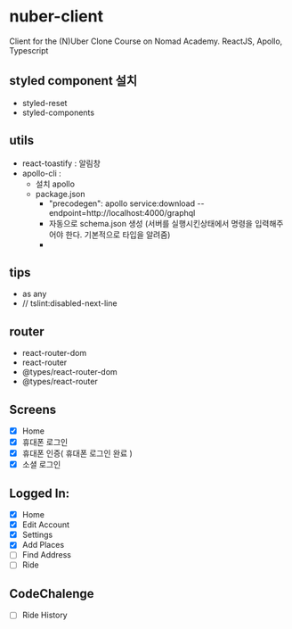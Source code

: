 # nuber-client
Client for the (N)Uber Clone Course on Nomad Academy. ReactJS, Apollo, Typescript

## styled component 설치
- styled-reset
- styled-components

## utils
- react-toastify : 알림창 
- apollo-cli :
  - 설치 apollo 
  - package.json 
    - "precodegen":  apollo service:download --endpoint=http://localhost:4000/graphql
    - 자동으로 schema.json 생성 (서버를 실행시킨상태에서 명령을 입력해주어야 한다. 기본적으로 타입을 알려줌)
    - 

## tips
- as any
- // tslint:disabled-next-line


## router
- react-router-dom
- react-router
- @types/react-router-dom
- @types/react-router

## Screens
- [x] Home
- [x] 휴대폰 로그인
- [x] 휴대폰 인증( 휴대폰 로그인 완료 )
- [x] 소셜 로그인

## Logged In:
- [x] Home
- [x] Edit Account
- [x] Settings
- [x] Add Places
- [ ] Find Address
- [ ] Ride

## CodeChalenge
- [ ] Ride History